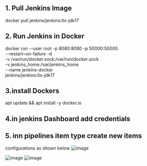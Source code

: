 
##  1. Pull Jenkins Image

docker pull jenkins/jenkins:lts-jdk17


## 2. Run Jenkins in Docker
docker run --user root -p 8080:8080 -p 50000:50000 \
--restart=on-failure -d \
-v /var/run/docker.sock:/var/run/docker.sock \
-v jenkins_home:/var/jenkins_home \
--name jenkins-docker \
jenkins/jenkins:lts-jdk17

## 3.install Dockers
apt update && apt install -y docker.io

## 4.in jenkins Dashboard add credentials 
    

## 5. inn pipelines item type create new items 
configurations as shown below
![image](https://github.com/user-attachments/assets/9269a7f9-1983-408d-9151-9e40e137e5d4)

![image](https://github.com/user-attachments/assets/8f0a2111-3a8e-41be-ba89-51bbc8b3b3a2)
![image](https://github.com/user-attachments/assets/3ae5b878-b0ed-4f7d-bf31-8e765f31e850)

